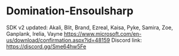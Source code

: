 # Domination-Ensoulsharp
SDK v2 updated:
Akali, Blit, Brand, Ezreal, Kaisa, Pyke, Samira, Zoe, Ganplank, Irelia, Vayne
https://www.microsoft.com/en-us/download/confirmation.aspx?id=48159
Discord link: https://discord.gg/Sme64hw5Fe
